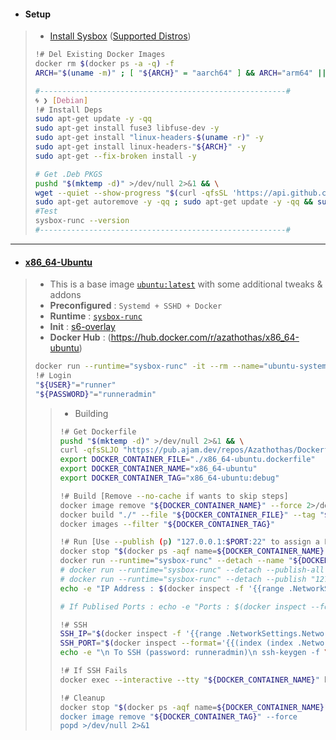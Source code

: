 - #### Setup
> - [Install Sysbox](https://github.com/nestybox/sysbox) ([Supported Distros](https://github.com/nestybox/sysbox/blob/master/docs/distro-compat.md#supported-linux-distros))
> ```bash
> !# Del Existing Docker Images
> docker rm $(docker ps -a -q) -f
> ARCH="$(uname -m)" ; [ "${ARCH}" = "aarch64" ] && ARCH="arm64" || [ "${ARCH}" = "x86_64" ] && ARCH="amd64"
>
> #-------------------------------------------------------#
> 🌀 ❯ [Debian]
> !# Install Deps
> sudo apt-get update -y -qq
> sudo apt-get install fuse3 libfuse-dev -y
> sudo apt-get install "linux-headers-$(uname -r)" -y
> sudo apt-get install linux-headers-"${ARCH}" -y
> sudo apt-get --fix-broken install -y
> 
> # Get .Deb PKGS
> pushd "$(mktemp -d)" >/dev/null 2>&1 && \
> wget --quiet --show-progress "$(curl -qfsSL 'https://api.github.com/repos/nestybox/sysbox/releases/latest' | jq -r '.body' | sed -n 's/.*(\(https:\/\/.*\.deb\)).*/\1/p' | grep -i "${ARCH}")" -O "./sysbox.deb" && sudo dpkg -i "./sysbox.deb" ; popd >/dev/null 2>&1
> sudo apt-get autoremove -y -qq ; sudo apt-get update -y -qq && sudo apt-get upgrade -y -qq
> #Test
> sysbox-runc --version
> #-------------------------------------------------------#
> ```
---
- #### [x86_64-Ubuntu](https://github.com/Azathothas/Dockerfiles/blob/main/x86_64-ubuntu.dockerfile)
> - This is a base image [`ubuntu:latest`](https://hub.docker.com/_/ubuntu) with some additional tweaks & addons
> - **Preconfigured** : `Systemd + SSHD + Docker`
> - **Runtime** : [`sysbox-runc`]((https://github.com/nestybox/sysbox))
> - **Init** : [s6-overlay](https://github.com/just-containers/s6-overlay)
> - **Docker Hub** : (https://hub.docker.com/r/azathothas/x86_64-ubuntu)
> ```bash
> docker run --runtime="sysbox-runc" -it --rm --name="ubuntu-systemd" "azathothas/ubuntu-systemd-base:latest"
> !# Login
> "${USER}"="runner"
> "${PASSWORD}"="runneradmin"
> ```
> > - Building
> > ```bash
> > !# Get Dockerfile
> > pushd "$(mktemp -d)" >/dev/null 2>&1 && \
> > curl -qfsSLJO "https://pub.ajam.dev/repos/Azathothas/Dockerfiles/x86_64-ubuntu.dockerfile"
> > export DOCKER_CONTAINER_FILE="./x86_64-ubuntu.dockerfile"
> > export DOCKER_CONTAINER_NAME="x86_64-ubuntu"
> > export DOCKER_CONTAINER_TAG="x86_64-ubuntu:debug"
> > 
> > !# Build [Remove --no-cache if wants to skip steps]
> > docker image remove "${DOCKER_CONTAINER_NAME}" --force 2>/dev/null
> > docker build "./" --file "${DOCKER_CONTAINER_FILE}" --tag "${DOCKER_CONTAINER_TAG}" --no-cache
> > docker images --filter "${DOCKER_CONTAINER_TAG}"
> > 
> > !# Run [Use --publish (p) "127.0.0.1:$PORT:22" to assign a Fixed Port ]
> > docker stop "$(docker ps -aqf name=${DOCKER_CONTAINER_NAME})" 2>/dev/null ; docker rm "$(docker ps -aqf name=${DOCKER_CONTAINER_NAME})" 2>/dev/null
> > docker run --runtime="sysbox-runc" --detach --name "${DOCKER_CONTAINER_NAME}" "${DOCKER_CONTAINER_TAG}"
> > # docker run --runtime="sysbox-runc" --detach --publish-all --name "${DOCKER_CONTAINER_NAME}" "${DOCKER_CONTAINER_TAG}"
> > # docker run --runtime="sysbox-runc" --detach --publish "127.0.0.1:2222:22" --name "${DOCKER_CONTAINER_NAME}" "${DOCKER_CONTAINER_TAG}"
> > echo -e "IP Address : $(docker inspect -f '{{range .NetworkSettings.Networks}}{{.IPAddress}}{{end}}' ${DOCKER_CONTAINER_NAME})"
> > 
> > # If Publised Ports : echo -e "Ports : $(docker inspect --format='{{range $p, $conf := .NetworkSettings.Ports}}{{$p}} -> {{(index $conf 0).HostPort}} {{end}}' ${DOCKER_CONTAINER_NAME})"
> >
> > !# SSH
> > SSH_IP="$(docker inspect -f '{{range .NetworkSettings.Networks}}{{.IPAddress}}{{end}}' ${DOCKER_CONTAINER_NAME})" 2>/dev/null ; \
> > SSH_PORT="$(docker inspect --format='{{(index (index .NetworkSettings.Ports "22/tcp") 0).HostPort}}' ${DOCKER_CONTAINER_NAME} 2>/dev/null)" ; \
> > echo -e "\n To SSH (password: runneradmin)\n ssh-keygen -f \"$HOME/.ssh/known_hosts\" -R \"${SSH_IP}\"\n ssh \"runner@${SSH_IP}\" -p \"${SSH_PORT:-22}\" -o \"StrictHostKeyChecking=no\"\n"
> >
> > !# If SSH Fails
> > docker exec --interactive --tty "${DOCKER_CONTAINER_NAME}" bash -il
> > 
> > !# Cleanup
> > docker stop "$(docker ps -aqf name=${DOCKER_CONTAINER_NAME}" 2>/dev/null ; docker rm "$(docker ps -aqf name=${DOCKER_CONTAINER_NAME})" 2>/dev/null
> > docker image remove "${DOCKER_CONTAINER_TAG}" --force
> > popd >/dev/null 2>&1
> > ```
